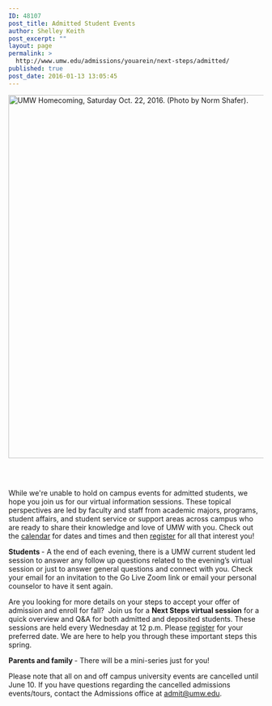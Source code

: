 ```yaml
---
ID: 48107
post_title: Admitted Student Events
author: Shelley Keith
post_excerpt: ""
layout: page
permalink: >
  http://www.umw.edu/admissions/youarein/next-steps/admitted/
published: true
post_date: 2016-01-13 13:05:45
---
```

<img class="alignleft wp-image-48254 size-page-feature-uncropped" src="http://www.umw.edu/admissions/wp-content/uploads/sites/6/2016/01/Homecoming-20-1140x744.jpg" alt="UMW Homecoming, Saturday Oct. 22, 2016. (Photo by Norm Shafer)." width="1100" height="718" />

&nbsp;
<h2></h2>
<h2></h2>
<h2></h2>
<h2></h2>
<h2></h2>
<h2></h2>
While we're unable to hold on campus events for admitted students, we hope you join us for our virtual information sessions. These topical perspectives are led by faculty and staff from academic majors, programs, student affairs, and student service or support areas across campus who are ready to share their knowledge and love of UMW with you. Check out the <a href="http://www.umw.edu/admissions/wp-content/uploads/sites/6/2020/04/Admitted-Student-Webinars-April-2020.pdf">calendar</a> for dates and times and then <a href="https://admissions.umw.edu/portal/webinars">register</a> for all that interest you!

<strong>Students </strong>- A the end of each evening, there is a UMW current student led session to answer any follow up questions related to the evening’s virtual session or just to answer general questions and connect with you. Check your email for an invitation to the Go Live Zoom link or email your personal counselor to have it sent again.

Are you looking for more details on your steps to accept your offer of admission and enroll for fall?  Join us for a <strong>Next Steps virtual session</strong> for a quick overview and Q&amp;A for both admitted and deposited students. These sessions are held every Wednesday at 12 p.m. Please <a href="https://admissions.umw.edu/portal/webinars">register</a> for your preferred date. We are here to help you through these important steps this spring.

<strong>Parents and family </strong>- There will be a mini-series just for you!

Please note that all on and off campus university events are cancelled until June 10. If you have questions regarding the cancelled admissions events/tours, contact the Admissions office at <a href="mailto:admit@umw.edu">admit@umw.edu</a>.

&nbsp;